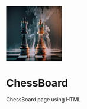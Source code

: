<img src="./image.jpg" width="150" height="150" type=image/jpg>

# ChessBoard
ChessBoard page using HTML
